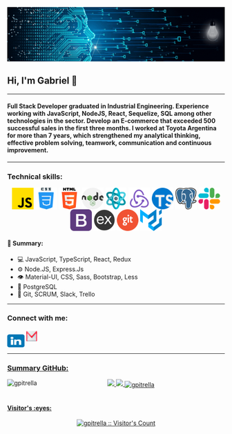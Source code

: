 
    

<img src="./DevelopingSolutions.gif" alt="DevelopingSolutions" />
<h2> Hi, I'm Gabriel 👋 </h2>
<hr>
<h4>Full Stack Developer graduated in Industrial Engineering. Experience working with JavaScript, NodeJS, React, Sequelize, SQL among other technologies in the sector. Develop an E-commerce that exceeded 500 successful sales in the first three months. I worked at Toyota Argentina for more than 7 years, which strengthened my analytical thinking, effective problem solving, teamwork, communication and continuous improvement.</h4>
<hr>
<h3>Technical skills:</h3>
<div align="center">
  <img src="./img/skills/js.png" width="50" height="50" align="center"/>
  <img src="/img/skills/css.png" width="50" height="50" align="center"/>
  <img src="/img/skills/html-5.png" width="50" height="50" align="center"/>
  <img src="/img/skills/nodejs.png" width="50" height="50" align="center"/>
  <img src="/img/skills/react.png" width="50" height="50" align="center"/>
  <img src="/img/skills/redux.png" width="50" height="50" align="center"/>
  <img src="/img/skills/typescript.png" width="50" height="50" align="center"/>
  <img src="/img/skills/postgre.png" width="50" height="50" align="center"/>
  <img src="/img/skills/slack.png" width="50" height="50" align="center"/>
  <img src="/img/skills/bootstrap.png" width="50" height="50" align="center"/>
  <img src="/img/skills/express.png" width="50" height="50" align="center"/>
  <img src="/img/skills/git.png" width="50" height="50" align="center"/>
  <img src="/img/skills/material-ui.svg" width="50" height="50" align="center"/>
</div> 
<p></p>
<div>
    <h4>🧠 Summary:</h4>
    <ul>
        <li>💻 JavaScript, TypeScript, React, Redux</li>
        <li>⚙️ Node.JS, Express.Js</li>
        <li>👁️ Material-UI, CSS, Sass, Bootstrap, Less</li>
        <li>💽 PostgreSQL </li>
        <li>💬 Git, SCRUM, Slack, Trello</li>
    </ul>
</div> 
<hr>
<h3 align="left">Connect with me:</h3>
<p align="left">
    <a href="https://www.linkedin.com/in/gabrielpitrella/" target="_blank"><img align="center" src="./img/contact/linkedin.png" alt="https://www.linkedin.com/in/gabrielpitrella/" height="30" width="40" /></a>
    <a href="mailto:gabrielpitrella@gmail.com" ><img width="5%" src="./img/contact/gmail.png" height="30" width="40">
</p>
<hr>
<h3 align="left">Summary GitHub:</h3>
<div align="center">
  <img src="https://github-readme-stats.vercel.app/api/top-langs/?username=gpitrella&layout=compact&theme=graywhite)](https://github.com/JehhS/github-readme-stats"/>
  <img align="left" src="https://github-readme-stats.vercel.app/api/top-langs?username=gpitrella&show_icons=true&theme=dark&locale=en&layout=compact" alt="gpitrella" />
  <img src="https://github-readme-stats.vercel.app/api?username=gpitrella&show_icons=true&theme=radical&hide=issues,prs"/>
  <img align="center" src="https://github-readme-streak-stats.herokuapp.com/?user=gpitrella&theme=dark" alt="gpitrella" />
</div>

<!-- 
<p><img align="left" src="https://github-readme-stats.vercel.app/api/top-langs?username=bryancpineda&show_icons=true&theme=dark&locale=en&layout=compact" alt="bryancpineda" /></p>
</br>
<p>&nbsp;<img align="center" src="https://github-readme-stats.vercel.app/api?username=bryancpineda&show_icons=true&theme=highcontrast&title_color=cfd147&locale=en" alt="bryancpineda" /></p>

<p><img align="center" src="https://github-readme-streak-stats.herokuapp.com/?user=gpitrella&theme=dark" alt="gpitrella" /></p> -->

</br>
<h4>Visitor's :eyes:</h4>
<p align="center"><img src="https://profile-counter.glitch.me/{gpitrella}/count.svg" alt="gpitrella :: Visitor's Count" /></p>


<!--
**gpitrella/gpitrella** is a ✨ _special_ ✨ repository because its `README.md` (this file) appears on your GitHub profile.

Here are some ideas to get you started:

- 🔭 I’m currently working on ...
- 🌱 I’m currently learning ...
- 👯 I’m looking to collaborate on ...
- 🤔 I’m looking for help with ...
- 💬 Ask me about ...
- 📫 How to reach me: ...
- 😄 Pronouns: ...
- ⚡ Fun fact: ...
-->
